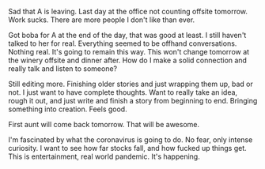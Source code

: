 Sad that A is leaving. Last day at the office not counting offsite tomorrow. Work sucks. There are more people I don't like than ever.

Got boba for A at the end of the day, that was good at least. I still haven't talked to her for real. Everything seemed to be offhand conversations. Nothing real. It's going to remain this way. This won't change tomorrow at the winery offsite and dinner after. How do I make a solid connection and really talk and listen to someone?

Still editing more. Finishing older stories and just wrapping them up, bad or not. I just want to have complete thoughts. Want to really take an idea, rough it out, and just write and finish a story from beginning to end. Bringing something into creation. Feels good.

First aunt will come back tomorrow. That will be awesome.

I'm fascinated by what the coronavirus is going to do. No fear, only intense curiosity. I want to see how far stocks fall, and how fucked up things get. This is entertainment, real world pandemic. It's happening.
